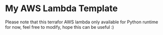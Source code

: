 # My AWS Lambda Template

Please note that this terrafor AWS lambda only available for Python runtime for now, feel free to modify, hope this can be useful :)
